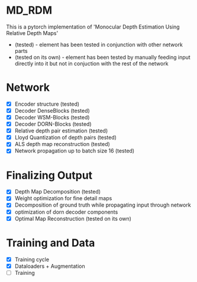 # MD_RDM
This is a pytorch implementation of 'Monocular Depth Estimation Using Relative Depth Maps'

* (tested) - element has been tested in conjunction with other network parts
* (tested on its own) - element has been tested by manually feeding input directly into it but not in conjuction with the rest of the network

# Network
- [x] Encoder structure (tested)
- [x] Decoder DenseBlocks (tested)
- [x] Decoder WSM-Blocks (tested)
- [x] Decoder DORN-Blocks (tested)
- [x] Relative depth pair estimation (tested)
- [x] Lloyd Quantization of depth pairs (tested)
- [x] ALS depth map reconstruction (tested)
- [x] Network propagation up to batch size 16 (tested) 
# Finalizing Output
- [x] Depth Map Decomposition (tested)
- [x] Weight optimization for fine detail maps
- [x] Decomposition of ground truth while propagating input through network
- [x] optimization of dorn decoder components 
- [x] Optimal Map Reconstruction (tested on its own)
# Training and Data
- [x] Training cycle
- [x] Dataloaders + Augmentation
- [ ] Training
